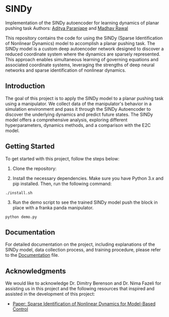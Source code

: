 # SINDy
Implementation of the SINDy autoencoder for learning dynamics of planar pushing task
Authors: [Aditya Paranjape](https://github.com/adityaaap) and [Madhav Rawal](https://github.com/Samorange1)

This repository contains the code for using the SINDy (Sparse Identification of Nonlinear Dynamics) model to accomplish a planar pushing task. The SINDy model is a custom deep autoencoder network designed to discover a reduced coordinate system where the dynamics are sparsely represented. This approach enables simultaneous learning of governing equations and associated coordinate systems, leveraging the strengths of deep neural networks and sparse identification of nonlinear dynamics.

## Introduction

The goal of this project is to apply the SINDy model to a planar pushing task using a manipulator. We collect data of the manipulator's behavior in a simulation environment and pass it through the SINDy Autoencoder to discover the underlying dynamics and predict future states. The SINDy model offers a comprehensive analysis, exploring different hyperparameters, dynamics methods, and a comparison with the E2C model.

## Getting Started

To get started with this project, follow the steps below:

1. Clone the repository:

2. Install the necessary dependencies. Make sure you have Python 3.x and pip installed. Then, run the following command: 
```
./install.sh
```
3. Run the demo script to see the trained SINDy model push the block in place with a franka panda manipulator.
```
python demo.py
```


## Documentation

For detailed documentation on the project, including explanations of the SINDy model, data collection process, and training procedure, please refer to the [Documentation](documentation.md) file.

## Acknowledgments

We would like to acknowledge Dr. Dimitry Berenson and Dr. Nima Fazeli for assisting us in this project and the following resources that inspired and assisted in the development of this project:
- [Paper: Sparse Identification of Nonlinear Dynamics for Model-Based Control](https://arxiv.org/abs/1603.00370)





